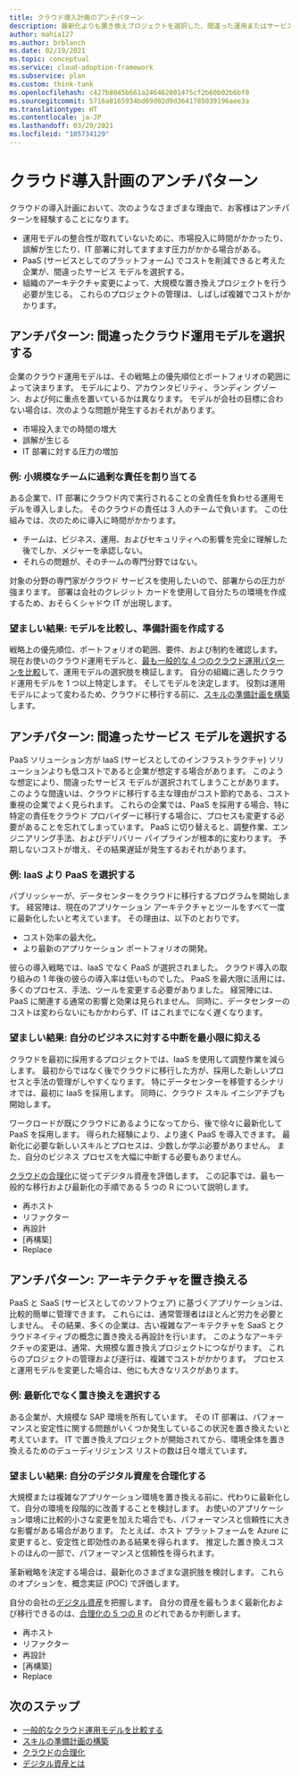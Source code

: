 ```yaml
---
title: クラウド導入計画のアンチパターン
description: 最新化よりも置き換えプロジェクトを選択した、間違った運用またはサービス モデルを使用したクラウド導入計画のアンチパターンは避けてください。
author: mahia127
ms.author: brblanch
ms.date: 02/19/2021
ms.topic: conceptual
ms.service: cloud-adoption-framework
ms.subservice: plan
ms.custom: think-tank
ms.openlocfilehash: c427b8045b661a246462801475cf2b60b02b6bf0
ms.sourcegitcommit: 5716a8165934bd69d02d9d3641785039196aee3a
ms.translationtype: HT
ms.contentlocale: ja-JP
ms.lasthandoff: 03/29/2021
ms.locfileid: "105734129"
---
```

# <a name="cloud-adoption-plan-antipatterns"></a>クラウド導入計画のアンチパターン

クラウドの導入計画において、次のようなさまざまな理由で、お客様はアンチパターンを経験することになります。

- 運用モデルの整合性が取れていないために、市場投入に時間がかかったり、誤解が生じたり、IT 部署に対してますます圧力がかかる場合がある。
- PaaS (サービスとしてのプラットフォーム) でコストを削減できると考えた企業が、間違ったサービス モデルを選択する。
- 組織のアーキテクチャ変更によって、大規模な置き換えプロジェクトを行う必要が生じる。 これらのプロジェクトの管理は、しばしば複雑でコストがかかります。

## <a name="antipattern-choose-the-wrong-cloud-operating-model"></a>アンチパターン: 間違ったクラウド運用モデルを選択する

企業のクラウド運用モデルは、その戦略上の優先順位とポートフォリオの範囲によって決まります。 モデルにより、アカウンタビリティ、ランディン グゾーン、および何に重点を置いているかは異なります。 モデルが会社の目標に合わない場合は、次のような問題が発生するおそれがあります。

- 市場投入までの時間の増大
- 誤解が生じる
- IT 部署に対する圧力の増加

### <a name="example-assign-too-much-responsibility-to-a-small-team"></a>例: 小規模なチームに過剰な責任を割り当てる

ある企業で、IT 部署にクラウド内で実行されることの全責任を負わせる運用モデルを導入しました。 そのクラウドの責任は 3 人のチームで負います。 この仕組みでは、次のために導入に時間がかかります。

- チームは、ビジネス、運用、およびセキュリティへの影響を完全に理解した後でしか、メジャーを承認しない。
- それらの問題が、そのチームの専門分野ではない。

対象の分野の専門家がクラウド サービスを使用したいので、部署からの圧力が強まります。 部署は会社のクレジット カードを使用して自分たちの環境を作成するため、おそらくシャドウ IT が出現します。

### <a name="preferred-outcome-compare-models-and-build-a-readiness-plan"></a>望ましい結果: モデルを比較し、準備計画を作成する

戦略上の優先順位、ポートフォリオの範囲、要件、および制約を確認します。 現在お使いのクラウド運用モデルと、[最も一般的な 4 つのクラウド運用パターンを比較](../operating-model/compare.md)して、運用モデルの選択肢を検証します。 自分の組織に適したクラウド運用モデルを 1 つ以上特定します。 そしてモデルを決定します。 役割は運用モデルによって変わるため、クラウドに移行する前に、[スキルの準備計画を構築](../plan/adapt-roles-skills-processes.md)します。

## <a name="antipattern-choose-the-wrong-service-model"></a>アンチパターン: 間違ったサービス モデルを選択する

PaaS ソリューション方が IaaS (サービスとしてのインフラストラクチャ) ソリューションよりも低コストであると企業が想定する場合があります。 このような想定により、間違ったサービス モデルが選択されてしまうことがあります。 このような間違いは、クラウドに移行する主な理由がコスト節約である、コスト重視の企業でよく見られます。 これらの企業では、PaaS を採用する場合、特に特定の責任をクラウド プロバイダーに移行する場合に、プロセスも変更する必要があることを忘れてしまっています。 PaaS に切り替えると、調整作業、エンジニアリング手法、およびデリバリー パイプラインが根本的に変わります。 予期しないコストが増え、その結果遅延が発生するおそれがあります。

### <a name="example-choose-paas-over-iaas"></a>例: IaaS より PaaS を選択する

パブリッシャーが、データセンターをクラウドに移行するプログラムを開始します。 経営陣は、現在のアプリケーション アーキテクチャとツールをすべて一度に最新化したいと考えています。 その理由は、以下のとおりです。

- コスト効率の最大化。
- より最新のアプリケーション ポートフォリオの開発。

彼らの導入戦略では、IaaS でなく PaaS が選択されました。 クラウド導入の取り組みの 1 年後の彼らの導入率は低いものでした。 PaaS を最大限に活用には、多くのプロセス、手法、ツールを変更する必要がありました。 経営陣には、PaaS に関連する通常の影響と効果は見られません。 同時に、データセンターのコストは変わらないにもかかわらず、IT はこれまでになく遅くなります。

### <a name="preferred-outcome-minimize-disruption-to-your-business"></a>望ましい結果: 自分のビジネスに対する中断を最小限に抑える

クラウドを最初に採用するプロジェクトでは、IaaS を使用して調整作業を減らします。 最初からではなく後でクラウドに移行した方が、採用した新しいプロセスと手法の管理がしやすくなります。 特にデータセンターを移管するシナリオでは、最初に IaaS を採用します。 同時に、クラウド スキル イニシアチブも開始します。

ワークロードが既にクラウドにあるようになってから、後で徐々に最新化して PaaS を採用します。 得られた経験により、より速く PaaS を導入できます。 最新化に必要な新しいスキルとプロセスは、少数しか学ぶ必要がありません。 また、自分のビジネス プロセスを大幅に中断する必要もありません。

[クラウドの合理化](../digital-estate/5-rs-of-rationalization.md)に従ってデジタル資産を評価します。 この記事では、最も一般的な移行および最新化の手順である 5 つの R について説明します。

- 再ホスト
- リファクター
- 再設計
- [再構築]
- Replace

## <a name="antipattern-replace-architecture"></a>アンチパターン: アーキテクチャを置き換える

PaaS と SaaS (サービスとしてのソフトウェア) に基づくアプリケーションは、比較的簡単に管理できます。 これらには、通常管理者はほとんど労力を必要としません。 その結果、多くの企業は、古い複雑なアーキテクチャを SaaS とクラウドネイティブの概念に置き換える再設計を行います。 このようなアーキテクチャの変更は、通常、大規模な置き換えプロジェクトにつながります。 これらのプロジェクトの管理および遂行は、複雑でコストがかかります。 プロセスと運用モデルを変更した場合は、他にも大きなリスクがあります。

### <a name="example-choose-replacement-over-modernization"></a>例: 最新化でなく置き換えを選択する

ある企業が、大規模な SAP 環境を所有しています。 その IT 部署は、パフォーマンスと安定性に関する問題がいくつか発生しているこの状況を置き換えたいと考えています。 IT で置き換えプロジェクトが開始されてから、環境全体を置き換えるためのデューディリジェンス リストの数は日々増えています。

### <a name="preferred-outcome-rationalize-your-digital-estate"></a>望ましい結果: 自分のデジタル資産を合理化する

大規模または複雑なアプリケーション環境を置き換える前に、代わりに最新化して、自分の環境を段階的に改善することを検討します。 お使いのアプリケーション環境に比較的小さな変更を加えた場合でも、パフォーマンスと信頼性に大きな影響がある場合があります。 たとえば、ホスト プラットフォームを Azure に変更すると、安定性と即効性のある結果を得られます。 推定した置き換えコストのほんの一部で、パフォーマンスと信頼性を得られます。

革新戦略を決定する場合は、最新化のさまざまな選択肢を検討します。 これらのオプションを、概念実証 (POC) で評価します。

自分の会社の[デジタル資産](../digital-estate/index.md)を把握します。 自分の資産を最もうまく最新化および移行できるのは、[合理化の 5 つの R](../digital-estate/5-rs-of-rationalization.md) のどれであるか判断します。

- 再ホスト
- リファクター
- 再設計
- [再構築]
- Replace

## <a name="next-steps"></a>次のステップ

- [一般的なクラウド運用モデルを比較する](../operating-model/compare.md)
- [スキルの準備計画の構築](../plan/adapt-roles-skills-processes.md)
- [クラウドの合理化](../digital-estate/5-rs-of-rationalization.md)
- [デジタル資産とは](../digital-estate/index.md)
